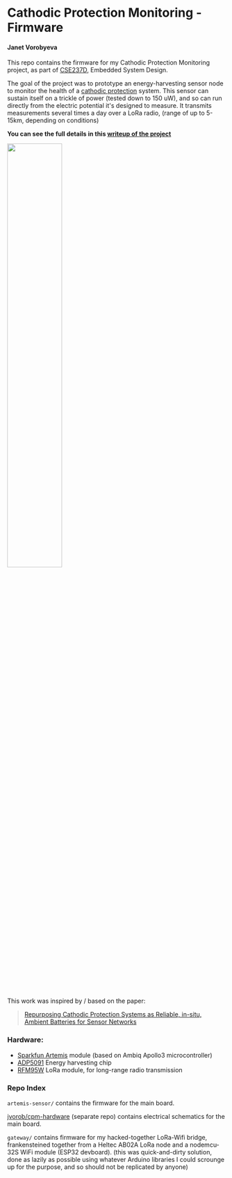 
# Cathodic Protection Monitoring - Firmware

#### Janet Vorobyeva

This repo contains the firmware for my Cathodic Protection Monitoring project, as part of [CSE237D](https://kastner.ucsd.edu/ryan/cse-237d-embedded-system-design/), Embedded System Design.

The goal of the project was to prototype an energy-harvesting sensor node to monitor the health of a 
[cathodic protection](https://en.wikipedia.org/wiki/Cathodic_protection) system. This sensor
can sustain itself on a trickle of power (tested down to 150 uW), and so can run directly
from the electric potential it's designed to measure. It transmits measurements several times a day
over a LoRa radio, (range of up to 5-15km, depending on conditions)

**You can see the full details in this [writeup of the project](project_writeup.pdf)**

<img src="board_annotated.png" width="50%">



This work was inspired by / based on the paper: 
> [Repurposing Cathodic Protection Systems as Reliable, in-situ, Ambient Batteries for Sensor Networks](https://dl.acm.org/doi/10.1145/3412382.3458277)


<!--
### Microcontroller Current Draw
<img src="current1_annotated.png" width="50%">
-->

### Hardware:
- [Sparkfun Artemis](https://www.sparkfun.com/artemis) module (based on Ambiq Apollo3 microcontroller)
- [ADP5091](https://www.analog.com/en/products/adp5091.html) Energy harvesting chip
- [RFM95W](https://cdn.sparkfun.com/assets/a/9/6/1/0/RFM95W-V2.0.pdf) LoRa module, for long-range radio transmission

### Repo Index

`artemis-sensor/` contains the firmware for the main board.

[jvorob/cpm-hardware](https://github.com/jvorob/cpm-hardware)
(separate repo) contains electrical schematics for the main board.

`gateway/` contains firmware for my hacked-together LoRa-Wifi bridge, frankensteined together
from a Heltec AB02A LoRa node and a nodemcu-32S WiFi module (ESP32 devboard).
(this was quick-and-dirty solution, done as lazily as possible using whatever Arduino
libraries I could scrounge up for the purpose, and so should not be replicated by anyone)
